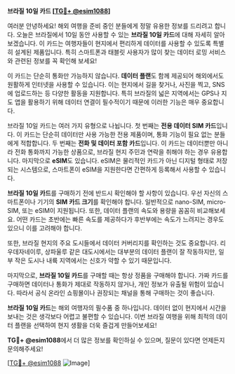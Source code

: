 **브라질 10일 카드 [[TG💪+ @esim1088](https://t.me/s/esim1088)]**

여러분 안녕하세요! 해외 여행을 준비 중인 분들에게 정말 유용한 정보를 드리려고 합니다. 오늘은 브라질에서 10일 동안 사용할 수 있는 **브라질 10일 카드**에 대해 자세히 알아보겠습니다. 이 카드는 여행자들이 현지에서 편리하게 데이터를 사용할 수 있도록 특별히 설계된 제품입니다. 특히 스마트폰과 태블릿 사용자가 많이 찾는 데이터 로밍 서비스와 관련된 정보를 꼭 확인해 보세요!

이 카드는 단순히 통화만 가능하지 않습니다. **데이터 플랜**도 함께 제공되어 해외에서도 원활하게 인터넷을 사용할 수 있습니다. 이는 현지에서 길을 찾거나, 사진을 찍고, SNS에 업로드하는 등 다양한 활동을 지원합니다. 특히 브라질의 넓은 지역에서는 GPS나 지도 앱을 활용하기 위해 데이터 연결이 필수적이기 때문에 이러한 기능은 매우 중요합니다.

브라질 10일 카드는 여러 가지 유형으로 나뉩니다. 첫 번째는 **전용 데이터 SIM 카드**입니다. 이 카드는 단순히 데이터만 사용 가능한 전용 제품이며, 통화 기능이 필요 없는 분들에게 적합합니다. 두 번째는 **전화 및 데이터 포함 카드**입니다. 이 카드는 데이터뿐만 아니라 전화 통화까지 가능한 상품으로, 브라질 현지 주민과 연락을 취해야 하는 경우 유용합니다. 마지막으로 **eSIM**도 있습니다. eSIM은 물리적인 카드가 아닌 디지털 형태로 저장되는 시스템으로, 스마트폰이 eSIM을 지원한다면 간편하게 등록해서 사용할 수 있습니다.

**브라질 10일 카드**를 구매하기 전에 반드시 확인해야 할 사항이 있습니다. 우선 자신의 스마트폰이나 기기의 **SIM 카드 크기**를 확인해야 합니다. 일반적으로 nano-SIM, micro-SIM, 또는 eSIM이 지원됩니다. 또한, 데이터 플랜의 속도와 용량을 꼼꼼히 비교해보세요. 어떤 카드는 초반에는 빠른 속도를 제공하다가 후반부에는 속도가 느려지는 경우도 있으니 이를 고려해야 합니다.

또한, 브라질 현지의 주요 도시들에서 데이터 커버리지를 확인하는 것도 중요합니다. 리우데자네이루, 상파울루 같은 대도시에서는 대부분의 데이터 플랜이 잘 작동하지만, 일부 작은 도시나 내륙 지역에서는 신호가 약할 수 있기 때문입니다.

마지막으로, **브라질 10일 카드**를 구매할 때는 항상 정품을 구매해야 합니다. 가짜 카드를 구매하면 데이터나 통화가 제대로 작동하지 않거나, 개인 정보가 유출될 위험이 있습니다. 따라서 공식 온라인 쇼핑몰이나 권장되는 채널을 통해 구매하는 것이 좋습니다.

**브라질 10일 카드**는 해외 여행자의 필수품 중 하나입니다. 데이터 없이 현지에서 시간을 보내는 것은 생각보다 어렵고 불편할 수 있습니다. 이번 브라질 여행을 위해 최적의 데이터 플랜을 선택하여 현지 생활을 더욱 즐겁게 만들어보세요!

**TG💪+ @esim1088**에서 더 많은 정보를 확인하실 수 있으며, 질문이 있다면 언제든지 문의해주세요! 

[[TG💪+ @esim1088](https://t.me/s/esim1088) ![Image](https://i.postimg.cc/Y0z9fWf4/image.png)]